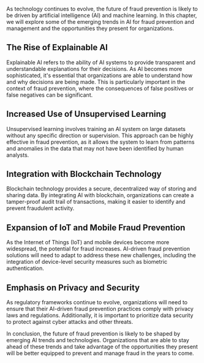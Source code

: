 
As technology continues to evolve, the future of fraud prevention is likely to be driven by artificial intelligence (AI) and machine learning. In this chapter, we will explore some of the emerging trends in AI for fraud prevention and management and the opportunities they present for organizations.

The Rise of Explainable AI
--------------------------

Explainable AI refers to the ability of AI systems to provide transparent and understandable explanations for their decisions. As AI becomes more sophisticated, it's essential that organizations are able to understand how and why decisions are being made. This is particularly important in the context of fraud prevention, where the consequences of false positives or false negatives can be significant.

Increased Use of Unsupervised Learning
--------------------------------------

Unsupervised learning involves training an AI system on large datasets without any specific direction or supervision. This approach can be highly effective in fraud prevention, as it allows the system to learn from patterns and anomalies in the data that may not have been identified by human analysts.

Integration with Blockchain Technology
--------------------------------------

Blockchain technology provides a secure, decentralized way of storing and sharing data. By integrating AI with blockchain, organizations can create a tamper-proof audit trail of transactions, making it easier to identify and prevent fraudulent activity.

Expansion of IoT and Mobile Fraud Prevention
--------------------------------------------

As the Internet of Things (IoT) and mobile devices become more widespread, the potential for fraud increases. AI-driven fraud prevention solutions will need to adapt to address these new challenges, including the integration of device-level security measures such as biometric authentication.

Emphasis on Privacy and Security
--------------------------------

As regulatory frameworks continue to evolve, organizations will need to ensure that their AI-driven fraud prevention practices comply with privacy laws and regulations. Additionally, it is important to prioritize data security to protect against cyber attacks and other threats.

In conclusion, the future of fraud prevention is likely to be shaped by emerging AI trends and technologies. Organizations that are able to stay ahead of these trends and take advantage of the opportunities they present will be better equipped to prevent and manage fraud in the years to come.
